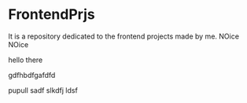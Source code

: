 # FrontendPrjs
It is a repository dedicated to the frontend projects made by me.
NOice NOice

hello there

gdfhbdfgafdfd

pupull sadf slkdfj ldsf
